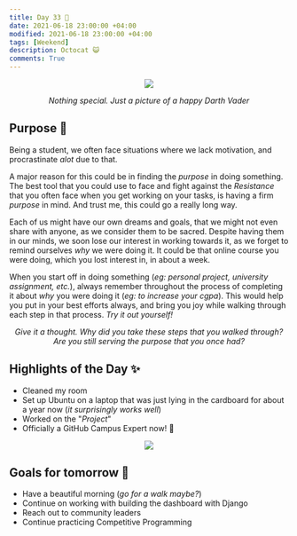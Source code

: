 ```yaml
---
title: Day 33 🕺
date: 2021-06-18 23:00:00 +04:00
modified: 2021-06-18 23:00:00 +04:00
tags: [Weekend]
description: Octocat 😺
comments: True
---
```


<div align='center'>
 <img src='https://i.postimg.cc/C50q5J94/20191202-203514.jpg'/>
 <p>
   <em>Nothing special. Just a picture of a happy Darth Vader</em>
 </p>
</div>   

## Purpose 💫

Being a student, we often face situations where we lack motivation, and procrastinate *alot* due to that.

A major reason for this could be in finding the *purpose* in doing something. The best tool that you could use to face and fight against the *Resistance* that you often face when you get working on your tasks, is having a firm *purpose* in mind. And trust me, this could go a really long way. 

Each of us might have our own dreams and goals, that we might not even share with anyone, as we consider them to be sacred. Despite having them in our minds, we soon lose our interest in working towards it, as we forget to remind ourselves *why* we were doing it. It could be that online course you were doing, which you lost interest in, in about a week. 

When you start off in doing something (*eg: personal project, university assignment, etc.*), always remember throughout the process of completing it about *why* you were doing it (*eg: to increase your cgpa*). This would help you put in your best efforts always, and bring you joy while walking through each step in that process. *Try it out yourself!*

<p align='center'>
  <em>
    Give it a thought. Why did you take these steps that you walked through?
    <br>
    Are you still serving the purpose that you once had?
  </em>
</p>

## Highlights of the Day ✨
- Cleaned my room
- Set up Ubuntu on a laptop that was just lying in the cardboard for about a year now (*it surprisingly works well*)
- Worked on the "*Project*"
- Officially a GitHub Campus Expert now! 🚩

<div align='center'>
 <img src='https://i.postimg.cc/wTbCdrCL/Capture.jpg'/>
</div>  

## Goals for tomorrow 📝
- Have a beautiful morning (*go for a walk maybe?*)
- Continue on working with building the dashboard with Django
- Reach out to community leaders
- Continue practicing Competitive Programming
